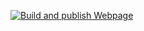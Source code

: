 [![Build and publish Webpage](https://github.com/fancy-spirits/web-page/actions/workflows/build-and-publish.yml/badge.svg)](https://github.com/fancy-spirits/web-page/actions/workflows/build-and-publish.yml)